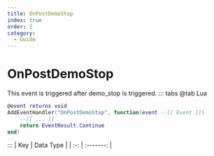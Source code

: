 ```yaml
---
title: OnPostDemoStop
index: true
order: 2
category:
  - Guide
---
```


# OnPostDemoStop
This event is triggered after demo_stop is triggered.
::: tabs
@tab Lua
```lua
@event returns void
AddEventHandler("OnPostDemoStop", function(event --[[ Event ]])
    --[[ ... ]]
    return EventResult.Continue
end)
```

:::
| Key | Data Type |
| :-: | :-------: |